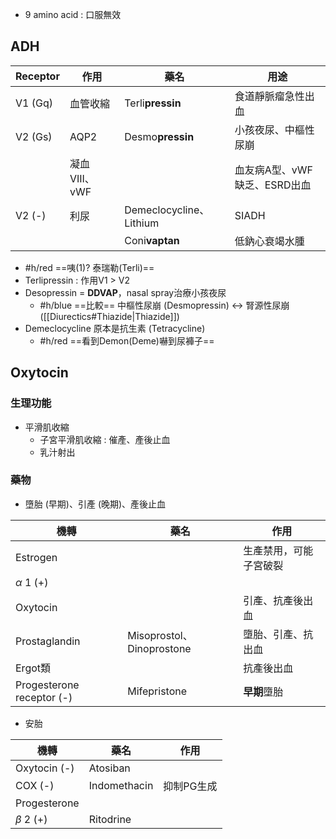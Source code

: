 - 9 amino acid : 口服無效
## ADH
| Receptor | 作用          | 藥名           | 用途                         |
|----------|---------------|----------------|------------------------------|
| V1 (Gq)  | 血管收縮      | Terli**pressin**   | 食道靜脈瘤急性出血           |
| V2 (Gs)  | AQP2          | Desmo**pressin**   | 小孩夜尿、中樞性尿崩         |
|          | 凝血VIII、vWF |                | 血友病A型、vWF缺乏、ESRD出血 |
| V2 (-)   | 利尿          | Demeclocycline、Lithium | SIADH                        |
|          |               | Coni**vaptan**     | 低鈉心衰竭水腫                |
- #h/red ==咦(1)? 泰瑞勒(Terli)==
- Terlipressin : 作用V1 > V2
- Desopressin = **DDVAP**，nasal spray治療小孩夜尿
	- #h/blue ==比較== 中樞性尿崩 (Desmopressin) <-> 腎源性尿崩 ([[Diurectics#Thiazide|Thiazide]])
- Demeclocycline 原本是抗生素 (Tetracycline)
	- #h/red ==看到Demon(Deme)嚇到尿褲子==
## Oxytocin
### 生理功能
- 平滑肌收縮
	- 子宮平滑肌收縮 : 催產、產後止血
	- 乳汁射出
### 藥物
- 墮胎 (早期)、引產 (晚期)、產後止血

| 機轉                      | 藥名                      | 作用                   |
|---------------------------|---------------------------|------------------------|
| Estrogen                  |                           | 生產禁用，可能子宮破裂 |
| $\alpha$ 1 (+)               |                           |                        |
| Oxytocin                  |                           | 引產、抗產後出血       |
| Prostaglandin             | Misoprostol、Dinoprostone | 墮胎、引產、抗出血     |
| Ergot類                   |                           | 抗產後出血             |
| Progesterone receptor (-) | Mifepristone              | **早期**墮胎               |
- 安胎

| 機轉         | 藥名         | 作用       |
|--------------|--------------|------------|
| Oxytocin (-) | Atosiban     |            |
| COX (-)      | Indomethacin | 抑制PG生成 |
| Progesterone |              |            |
| $\beta$ 2 (+)   | Ritodrine    |            |

